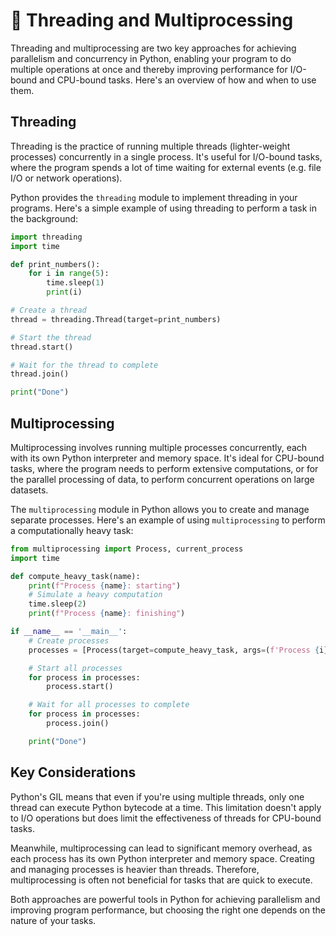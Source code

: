 # 🧵 Threading and Multiprocessing

Threading and multiprocessing are two key approaches for achieving parallelism and concurrency in Python, enabling your program to do multiple operations at once and thereby improving performance for I/O-bound and CPU-bound tasks. Here's an overview of how and when to use them. 

## Threading

Threading is the practice of running multiple threads (lighter-weight processes) concurrently in a single process. It's useful for I/O-bound tasks, where the program spends a lot of time waiting for external events (e.g. file I/O or network operations).

Python provides the `threading` module to implement threading in your programs. Here's a simple example of using threading to perform a task in the background:

```python
import threading
import time

def print_numbers():
    for i in range(5):
        time.sleep(1)
        print(i)

# Create a thread
thread = threading.Thread(target=print_numbers)

# Start the thread
thread.start()

# Wait for the thread to complete
thread.join()

print("Done")
```

## Multiprocessing

Multiprocessing involves running multiple processes concurrently, each with its own Python interpreter and memory space. It's ideal for CPU-bound tasks, where the program needs to perform extensive computations, or for the parallel processing of data, to perform concurrent operations on large datasets.

The `multiprocessing` module in Python allows you to create and manage separate processes. Here's an example of using `multiprocessing` to perform a computationally heavy task:

```python
from multiprocessing import Process, current_process
import time

def compute_heavy_task(name):
    print(f"Process {name}: starting")
    # Simulate a heavy computation
    time.sleep(2)
    print(f"Process {name}: finishing")

if __name__ == '__main__':
    # Create processes
    processes = [Process(target=compute_heavy_task, args=(f'Process {i}',)) for i in range(5)]

    # Start all processes
    for process in processes:
        process.start()

    # Wait for all processes to complete
    for process in processes:
        process.join()

    print("Done")
```

## Key Considerations

Python's GIL means that even if you're using multiple threads, only one thread can execute Python bytecode at a time. This limitation doesn't apply to I/O operations but does limit the effectiveness of threads for CPU-bound tasks.

Meanwhile, multiprocessing can lead to significant memory overhead, as each process has its own Python interpreter and memory space. Creating and managing processes is heavier than threads. Therefore, multiprocessing is often not beneficial for tasks that are quick to execute.

Both approaches are powerful tools in Python for achieving parallelism and improving program performance, but choosing the right one depends on the nature of your tasks.

